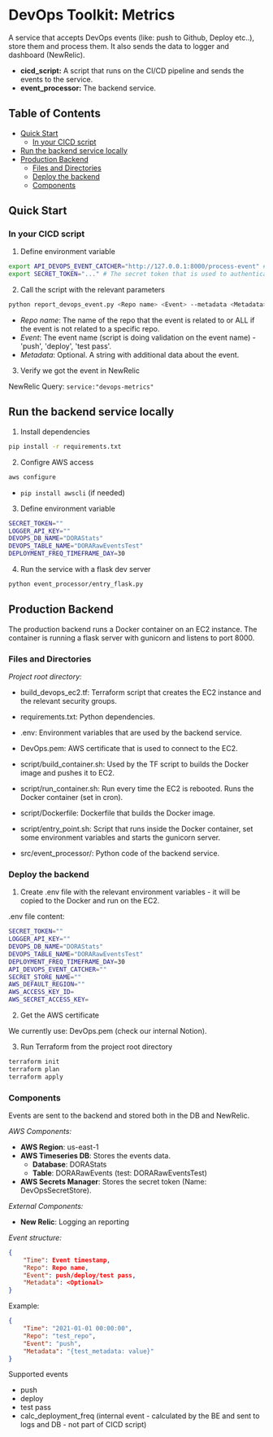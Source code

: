 # DevOps Toolkit: Metrics

A service that accepts DevOps events (like: push to Github, Deploy etc..), store them and process them. It also sends the data to logger and dashboard (NewRelic).
- **cicd_script:** A script that runs on the CI/CD pipeline and sends the events to the service.
- **event_processor:** The backend service.

## Table of Contents

- [Quick Start](#quick-start)
    - [In your CICD script](#in-your-cicd-script)
- [Run the backend service locally](#run-the-backend-service-locally)
- [Production Backend](#production-backend)
    - [Files and Directories](#files-and-directories)
    - [Deploy the backend](#deploy-the-backend)
    - [Components](#components)

## Quick Start

### In your CICD script

1. Define environment variable
```bash
export API_DEVOPS_EVENT_CATCHER="http://127.0.0.1:8000/process-event" # The URL of the backend service
export SECRET_TOKEN="..." # The secret token that is used to authenticate with the backend service
```

2. Call the script with the relevant parameters
```bash
python report_devops_event.py <Repo name> <Event> --metadata <Metadata>
```

- _Repo name_: The name of the repo that the event is related to or ALL if the event is not related to a specific repo.
- _Event_: The event name (script is doing validation on the event name) - 'push', 'deploy', 'test pass'.
- _Metadata_: Optional. A string with additional data about the event.

3. Verify we got the event in NewRelic

NewRelic Query: `service:"devops-metrics"` 


## Run the backend service locally

1. Install dependencies

```bash
pip install -r requirements.txt
```

2. Configre AWS access

```bash
aws configure
```
* `pip install awscli` (if needed)

3. Define environment variable

```bash
SECRET_TOKEN=""
LOGGER_API_KEY=""
DEVOPS_DB_NAME="DORAStats"
DEVOPS_TABLE_NAME="DORARawEventsTest"
DEPLOYMENT_FREQ_TIMEFRAME_DAY=30
```

4. Run the service with a flask dev server

```bash
python event_processor/entry_flask.py
```

## Production Backend

The production backend runs a Docker container on an EC2 instance. The container is running a flask server with gunicorn and listens to port 8000.

### Files and Directories
_Project root directory:_
- build_devops_ec2.tf: Terraform script that creates the EC2 instance and the relevant security groups.
- requirements.txt: Python dependencies.
- .env: Environment variables that are used by the backend service.
- DevOps.pem: AWS certificate that is used to connect to the EC2.

- script/build_container.sh: Used by the TF script to  builds the Docker image and pushes it to EC2.
- script/run_container.sh: Run every time the EC2 is rebooted. Runs the Docker container (set in cron).
- script/Dockerfile: Dockerfile that builds the Docker image.
- script/entry_point.sh: Script that runs inside the Docker container, set some environment variables and starts the gunicorn server.

- src/event_processor/: Python code of the backend service.

### Deploy the backend

1. Create .env file with the relevant environment variables - it will be copied to the Docker and run on the EC2.

.env file content:
```bash
SECRET_TOKEN=""
LOGGER_API_KEY=""
DEVOPS_DB_NAME="DORAStats"
DEVOPS_TABLE_NAME="DORARawEventsTest"
DEPLOYMENT_FREQ_TIMEFRAME_DAY=30
API_DEVOPS_EVENT_CATCHER=""
SECRET_STORE_NAME=""
AWS_DEFAULT_REGION=""
AWS_ACCESS_KEY_ID=
AWS_SECRET_ACCESS_KEY=
```

2. Get the AWS certificate

We currently use: DevOps.pem (check our internal Notion).

3. Run Terraform from the project root directory

```bash
terraform init
terraform plan
terraform apply
```

### Components

Events are sent to the backend and stored both in the DB and NewRelic.

_AWS Components:_
- **AWS Region**: us-east-1
- **AWS Timeseries DB**: Stores the events data.
    - **Database**: DORAStats
    - **Table**: DORARawEvents (test: DORARawEventsTest)
- **AWS Secrets Manager**: Stores the secret token (Name: DevOpsSecretStore).

_External Components:_
- **New Relic**: Logging an reporting


_Event structure:_

```json
{
    "Time": Event timestamp,
    "Repo": Repo name,
    "Event": push/deploy/test pass,
    "Metadata": <Optional>
}
```
Example:
```json
{
    "Time": "2021-01-01 00:00:00",
    "Repo": "test_repo",
    "Event": "push",
    "Metadata": "{test_metadata: value}"
}
```

Supported events
- push
- deploy
- test pass
- calc_deployment_freq (internal event - calculated by the BE and sent to logs and DB - not part of CICD script)